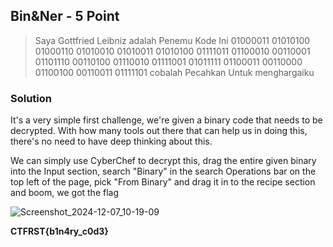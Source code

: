 ## Bin&Ner - 5 Point
> Saya Gottfried Leibniz adalah Penemu Kode Ini 01000011 01010100 01000110 01010010 01010011 01010100 01111011 01100010 00110001 01101110 00110100 01110010 01111001 01011111 01100011 00110000 01100100 00110011 01111101 cobalah Pecahkan Untuk menghargaiku
### Solution
It's a very simple first challenge, we're given a binary code that needs to be decrypted. With how many tools out there that can help us in doing this, there's no need to have deep thinking about this.

We can simply use CyberChef to decrypt this, drag the entire given binary into the Input section, search "Binary" in the search Operations bar on the top left of the page, pick "From Binary" and drag it in to the recipe section and boom, we got the flag

![Screenshot_2024-12-07_10-19-09](https://github.com/user-attachments/assets/89b8aeba-7ffd-49d3-bf33-3a95d79168fb)

**CTFRST{b1n4ry_c0d3}**
